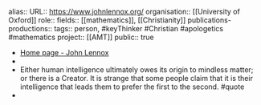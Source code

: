 alias::
URL:: https://www.johnlennox.org/
organisation:: [[University of Oxford]] 
role::
fields:: [[mathematics]], [[Christianity]] 
publications-productions:: 
tags:: person, #keyThinker #Christian #apologetics #mathematics 
project:: [[AMT]]
public:: true

- [Home page - John Lennox](https://www.johnlennox.org/)
-
- Either human intelligence ultimately owes its origin to mindless matter; or there is a Creator. It is strange that some people claim that it is their intelligence that leads them to prefer the first to the second. #quote
-